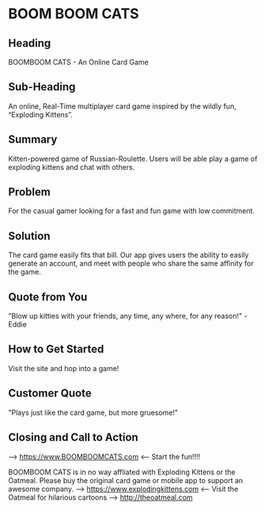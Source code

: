 # BOOM BOOM CATS #

<!-- 
> This material was originally posted [here](http://www.quora.com/What-is-Amazons-approach-to-product-development-and-product-management). It is reproduced here for posterities sake.

There is an approach called "working backwards" that is widely used at Amazon. They work backwards from the customer, rather than starting with an idea for a product and trying to bolt customers onto it. While working backwards can be applied to any specific product decision, using this approach is especially important when developing new products or features.

For new initiatives a product manager typically starts by writing an internal press release announcing the finished product. The target audience for the press release is the new/updated product's customers, which can be retail customers or internal users of a tool or technology. Internal press releases are centered around the customer problem, how current solutions (internal or external) fail, and how the new product will blow away existing solutions.

If the benefits listed don't sound very interesting or exciting to customers, then perhaps they're not (and shouldn't be built). Instead, the product manager should keep iterating on the press release until they've come up with benefits that actually sound like benefits. Iterating on a press release is a lot less expensive than iterating on the product itself (and quicker!).

If the press release is more than a page and a half, it is probably too long. Keep it simple. 3-4 sentences for most paragraphs. Cut out the fat. Don't make it into a spec. You can accompany the press release with a FAQ that answers all of the other business or execution questions so the press release can stay focused on what the customer gets. My rule of thumb is that if the press release is hard to write, then the product is probably going to suck. Keep working at it until the outline for each paragraph flows. 

Oh, and I also like to write press-releases in what I call "Oprah-speak" for mainstream consumer products. Imagine you're sitting on Oprah's couch and have just explained the product to her, and then you listen as she explains it to her audience. That's "Oprah-speak", not "Geek-speak".

Once the project moves into development, the press release can be used as a touchstone; a guiding light. The product team can ask themselves, "Are we building what is in the press release?" If they find they're spending time building things that aren't in the press release (overbuilding), they need to ask themselves why. This keeps product development focused on achieving the customer benefits and not building extraneous stuff that takes longer to build, takes resources to maintain, and doesn't provide real customer benefit (at least not enough to warrant inclusion in the press release).
 -->
 
## Heading ##
  BOOMBOOM CATS - An Online Card Game

## Sub-Heading ##
  An online, Real-Time multiplayer card game inspired by the wildly fun, “Exploding Kittens”. 

## Summary ##
  Kitten-powered game of Russian-Roulette. Users will be able play a game of exploding kittens and chat with others.

## Problem ##
  For the casual gamer looking for a fast and fun game with low commitment.

## Solution ##
  The card game easily fits that bill. Our app gives users the ability to easily generate an account, and meet with people who share the same affinity for the game.

## Quote from You ##
  "Blow up kitties with your friends, any time, any where, for any reason!" - Eddie

## How to Get Started ##
  Visit the site and hop into a game!

## Customer Quote ##
  "Plays just like the card game, but more gruesome!" 

## Closing and Call to Action ##
  --> https://www.BOOMBOOMCATS.com <-- Start the fun!!!!
 
  BOOMBOOM CATS is in no way affliated with Exploding Kittens or the Oatmeal.
  Please buy the original card game or mobile app to support an awesome company.
   --> https://www.explodingkittens.com <--
  Visit the Oatmeal for hilarious cartoons --> http://theoatmeal.com
